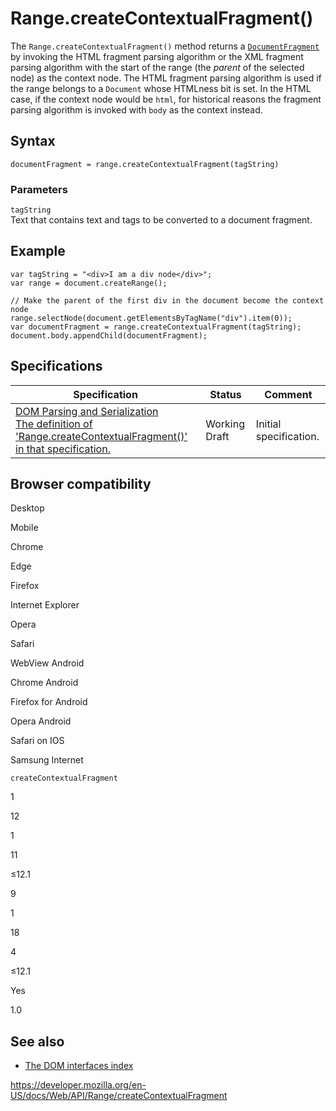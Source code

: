 # Range.createContextualFragment()

The `Range.createContextualFragment()` method returns a [`DocumentFragment`](../documentfragment) by invoking the HTML fragment parsing algorithm or the XML fragment parsing algorithm with the start of the range (the _parent_ of the selected node) as the context node. The HTML fragment parsing algorithm is used if the range belongs to a `Document` whose HTMLness bit is set. In the HTML case, if the context node would be `html`, for historical reasons the fragment parsing algorithm is invoked with `body` as the context instead.

## Syntax

    documentFragment = range.createContextualFragment(tagString)

### Parameters

`tagString`  
Text that contains text and tags to be converted to a document fragment.

## Example

    var tagString = "<div>I am a div node</div>";
    var range = document.createRange();

    // Make the parent of the first div in the document become the context node
    range.selectNode(document.getElementsByTagName("div").item(0));
    var documentFragment = range.createContextualFragment(tagString);
    document.body.appendChild(documentFragment);

## Specifications

<table><thead><tr class="header"><th>Specification</th><th>Status</th><th>Comment</th></tr></thead><tbody><tr class="odd"><td><a href="https://w3c.github.io/DOM-Parsing/#dom-range-createcontextualfragment">DOM Parsing and Serialization<br />
<span class="small">The definition of 'Range.createContextualFragment()' in that specification.</span></a></td><td><span class="spec-wd">Working Draft</span></td><td>Initial specification.</td></tr></tbody></table>

## Browser compatibility

Desktop

Mobile

Chrome

Edge

Firefox

Internet Explorer

Opera

Safari

WebView Android

Chrome Android

Firefox for Android

Opera Android

Safari on IOS

Samsung Internet

`createContextualFragment`

1

12

1

11

≤12.1

9

1

18

4

≤12.1

Yes

1.0

## See also

- [The DOM interfaces index](../document_object_model)

<a href="https://developer.mozilla.org/en-US/docs/Web/API/Range/createContextualFragment" class="_attribution-link">https://developer.mozilla.org/en-US/docs/Web/API/Range/createContextualFragment</a>
